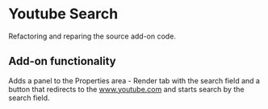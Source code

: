 # Youtube Search

Refactoring and reparing the source add-on code.


Add-on functionality
-
Adds a panel to the Properties area - Render tab with the search field and a button that redirects to the www.youtube.com and
starts search by the search field.
